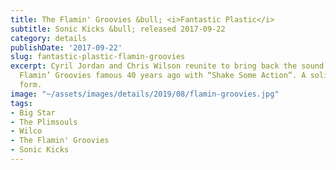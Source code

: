 ```yaml
---
title: The Flamin' Groovies &bull; <i>Fantastic Plastic</i>
subtitle: Sonic Kicks &bull; released 2017-09-22
category: details
publishDate: '2017-09-22'
slug: fantastic-plastic-flamin-groovies
excerpt: Cyril Jordan and Chris Wilson reunite to bring back the sound that made the
  Flamin’ Groovies famous 40 years ago with “Shake Some Action”. A solid return to
  form.
image: "~/assets/images/details/2019/08/flamin-groovies.jpg"
tags:
- Big Star
- The Plimsouls
- Wilco
- The Flamin' Groovies
- Sonic Kicks
---
```


